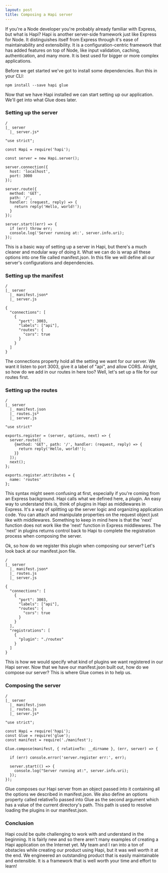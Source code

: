 ```yaml
---
layout: post
title: Composing a Hapi server
---
```


If you're a Node developer you're probably already familiar with Express, but what is Hapi?
Hapi is another server-side framework just like Express for Node. It distinguishes itself
from Express through it's ease of maintainability and extensibility. It is a configuration-centric
framework that has added features on top of Node, like input validation, caching, authentication,
and many more. It is best used for bigger or more complex applications.

Before we get started we've got to install some dependencies. Run this in your CLI:

```
npm install --save hapi glue
```

Now that we have Hapi installed we can start setting up our application. We'll get into what Glue does later.

### Setting up the server

```
/
|_ server
  |_ server.js*
```

```
"use strict";

const Hapi = require('hapi');

const server = new Hapi.server();

server.connection({
  host: 'localhost',
  port: 3000
});

server.route({
  method: 'GET',
  path: '/',
  handler: (request, reply) => {
    return reply('Hello, world!');
  }
});

server.start((err) => {
  if (err) throw err;
  console.log('Server running at:', server.info.uri);
});
```

This is a basic way of setting up a server in Hapi, but there's a much cleaner and modular way of doing it. What we can do is wrap all these options into one file called manifest.json. In this file we will define all our server's configurations and dependencies.

### Setting up the manifest

```
/
|_ server
  |_ manifest.json*
  |_ server.js
```

```
{
  "connections": [
    {
      "port": 3003,
      "labels": ["api"],
      "routes": {
        "cors": true
      }   
    }
  ]
}
```
The connections property hold all the setting we want for our server. We want it listen to port 3003, give it a label of "api", and allow CORS. Alright, so how do we add in our routes in here too? Well, let's set up a file for our routes first.

### Setting up the routes

```
/
|_ server
  |_ manifest.json
  |_ routes.js*
  |_ server.js
```

```
"use strict"

exports.register = (server, options, next) => {
  server.route([
    {method: 'GET', path: '/', handler: (request, reply) => {
      return reply('Hello, world!');
    }}
  ]);
  next();
};

exports.register.attributes = {
  name: 'routes'
};
```

This syntax might seem confusing at first, especially if you're coming from an Express background. Hapi calls what we defined here, a plugin. An easy way to understand this is, think of plugins in Hapi as middlewares in Express. It's a way of splitting up the server logic and organizing application code. You can attach and manipulate properties on the request object just like with middlewares. Something to keep in mind here is that the 'next' function does not work like the 'next' function in Express middlewares. The 'next' in plugins
returns control back to Hapi to complete the registration process when composing the server.

Ok, so how do we register this plugin when composing our server? Let's look back at our manifest.json file.

```
/
|_ server
  |_ manifest.json*
  |_ routes.js
  |_ server.js
```

```
{
  "connections": [
    {
      "port": 3003,
      "labels": ["api"],
      "routes": {
        "cors": true
      }   
    }
  ],
  "registrations": [
    {
      "plugin": "./routes"
    }
  ]
}
```   

This is how we would specify what kind of plugins we want registered in our Hapi server. Now
that we have our manifest.json built out, how do we compose our server? This is where Glue comes in to
help us.

### Composing the server

```
/
|_ server
  |_ manifest.json
  |_ routes.js
  |_ server.js*
```

```
"use strict";

const Hapi = require('hapi');
const Glue = require('glue');
const manifest = require('./manifest');

Glue.compose(manifest, { relativeTo: __dirname }, (err, server) => {

  if (err) console.error('server.register err:', err);

  server.start(() => {
    console.log("Server running at:", server.info.uri);
  });
});
```

Glue composes our Hapi server from an object passed into it containing all the options we described in manifest.json. We also define an options property called relativeTo passed into Glue as the second argument which has a value of the current directory's path. This path is used to resolve loading the plugins in our manifest.json.

### Conclusion

Hapi could be quite challenging to work with and understand in the beginning. It is fairly new and so there aren't many examples of creating a Hapi application on the Internet yet. My team and I ran into a ton of obstacles while creating our product using Hapi, but it was well worth it at the end. We engineered an outstanding product that is easily maintainable and extensible. It is a framework that is well worth your time and effort to learn!
